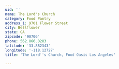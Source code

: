 ```yaml
---
uid: ''
name: The Lord's Church
category: Food Pantry
address_1: 9701 Flower Street
city: Bellflower
state: CA
zipcode: '90706'
phone: 562.866.8283
latitude: '33.882343'
longitude: '-118.12727'
title: 'The Lord''s Church, Food Oasis Los Angeles'

---
```

